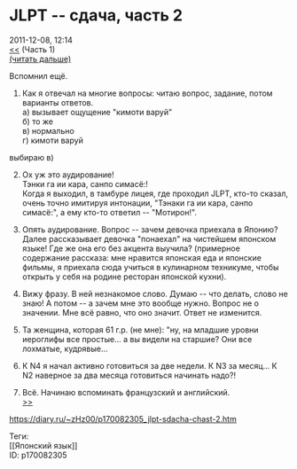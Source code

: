 JLPT -- сдача, часть 2
=======================

   
 2011-12-08, 12:14   
   [<<](JLPT%20--%20сдача,%20часть%201)  (Часть 1)   
  [(читать дальше)](https://zHz00.diary.ru/p170082305.htm?index=1#linkmore170082305m1)      
   
 Вспомнил ещё.   
   
 1. Как я отвечал на многие вопросы: читаю вопрос, задание, потом варианты ответов.   
 а) вызывает ощущение "кимоти варуй"   
 б) то же   
 в) нормально   
 г) кимоти варуй   
   
 выбираю в)   
   
 2. Ох уж это аудирование!   
 Тэнки га ии кара, санпо симасё:!   
 Когда я выходил, в тамбуре лицея, где проходил JLPT, кто-то сказал, очень точно имитируя интонации, "Тэнаки га ии кара, санпо симасё:", а ему кто-то ответил -- "Мотирон!".   
   
 3. Опять аудирование. Вопрос -- зачем девочка приехала в Японию? Далее рассказывает девочка "понаехал" на чистейшем японском языке! Где же она его без акцента выучила? (примерное содержание рассказа: мне нравится японская еда и японские фильмы, я приехала сюда учиться в кулинарном техникуме, чтобы открыть у себя на родине ресторан японской кухни).   
   
 4. Вижу фразу. В ней незнакомое слово. Думаю -- что делать, слово не знаю! А потом -- а зачем мне это вообще нужно. Вопрос не о значении. Мне всё равно, что оно значит. Ответ не изменится.   
   
 5. Та женщина, которая 61 г.р. (не мне): "ну, на младшие уровни иероглифы все простые... а вы видели на старшие? Они все лохматые, кудрявые...   
   
 6. К N4 я начал активно готовиться за две недели. К N3 за месяц... К N2 наверное за два месяца готовиться начинать надо?!   
   
 7. Всё. Начинаю вспоминать французский и английский.     
  [>>](JLPT%20--%20результаты)    
    
 <https://diary.ru/~zHz00/p170082305_jlpt-sdacha-chast-2.htm>   
   
 Теги:   
 [[Японский язык]]   
 ID: p170082305